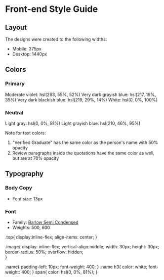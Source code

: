# Front-end Style Guide

## Layout

The designs were created to the following widths:

- Mobile: 375px
- Desktop: 1440px

## Colors

### Primary

Moderate violet: hsl(263, 55%, 52%)
Very dark grayish blue: hsl(217, 19%, 35%)
Very dark blackish blue: hsl(219, 29%, 14%)
White: hsl(0, 0%, 100%)

### Neutral

Light gray: hsl(0, 0%, 81%)
Light grayish blue: hsl(210, 46%, 95%)

Note for text colors:

1. "Verified Graduate" has the same color as the person's name with 50% opacity
2. Review paragraphs inside the quotations have the same color as well, but are at 70% opacity

## Typography

### Body Copy

- Font size: 13px

### Font

- Family: [Barlow Semi Condensed](https://fonts.google.com/specimen/Barlow+Semi+Condensed)
- Weights: 500, 600



.top{
    display:inline-flex;
    align-items: center;
}

.image{
    display: inline-flex;
    vertical-align:middle;
    width: 30px;
    height: 30px;
    border-radius: 50%;
    overflow: hidden;   
}
    
.name{
    padding-left: 10px;
    font-weight: 400;
}
.name h3{
    color: white;
    font-weight: 400;
}
span{
    color:  hsl(0, 0%, 81%);
}
